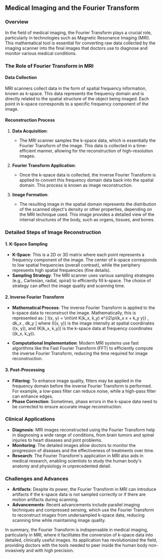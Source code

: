 ## Medical Imaging and the Fourier Transform

### Overview

In the field of medical imaging, the Fourier Transform plays a crucial role, particularly in technologies such as Magnetic Resonance Imaging (MRI). This mathematical tool is essential for converting raw data collected by the imaging scanner into the final images that doctors use to diagnose and monitor various medical conditions.

### The Role of Fourier Transform in MRI

#### Data Collection

MRI scanners collect data in the form of spatial frequency information, known as k-space. This data represents the frequency domain and is directly related to the spatial structure of the object being imaged. Each point in k-space corresponds to a specific frequency component of the image.

#### Reconstruction Process

1. **Data Acquisition**:
   - The MRI scanner samples the k-space data, which is essentially the Fourier Transform of the image. This data is collected in a time-efficient manner, allowing for the reconstruction of high-resolution images.

2. **Fourier Transform Application**:
   - Once the k-space data is collected, the inverse Fourier Transform is applied to convert this frequency domain data back into the spatial domain. This process is known as image reconstruction.

3. **Image Formation**:
   - The resulting image in the spatial domain represents the distribution of the scanned object's density or other properties, depending on the MRI technique used. This image provides a detailed view of the internal structures of the body, such as organs, tissues, and bones.

### Detailed Steps of Image Reconstruction

#### 1. **K-Space Sampling**

- **K-Space**: This is a 2D or 3D matrix where each point represents a frequency component of the image. The center of k-space corresponds to low spatial frequencies (overall contrast), while the periphery represents high spatial frequencies (fine details).
- **Sampling Strategy**: The MRI scanner uses various sampling strategies (e.g., Cartesian, radial, spiral) to efficiently fill k-space. The choice of strategy can affect the image quality and scanning time.

#### 2. **Inverse Fourier Transform**

- **Mathematical Process**: The inverse Fourier Transform is applied to the k-space data to reconstruct the image. Mathematically, this is represented as:
  \[
  I(x, y) = \int\int K(k_x, k_y) e^{i2\pi(k_x x + k_y y)} \, dk_x \, dk_y
  \]
  where \(I(x, y)\) is the image intensity at spatial coordinates \((x, y)\), and \(K(k_x, k_y)\) is the k-space data at frequency coordinates \((k_x, k_y)\).

- **Computational Implementation**: Modern MRI systems use fast algorithms like the Fast Fourier Transform (FFT) to efficiently compute the inverse Fourier Transform, reducing the time required for image reconstruction.

#### 3. **Post-Processing**

- **Filtering**: To enhance image quality, filters may be applied in the frequency domain before the inverse Fourier Transform is performed. For example, a low-pass filter can reduce noise, while a high-pass filter can enhance edges.
- **Phase Correction**: Sometimes, phase errors in the k-space data need to be corrected to ensure accurate image reconstruction.

### Clinical Applications

- **Diagnosis**: MRI images reconstructed using the Fourier Transform help in diagnosing a wide range of conditions, from brain tumors and spinal injuries to heart diseases and joint problems.
- **Monitoring**: The detailed images allow doctors to monitor the progression of diseases and the effectiveness of treatments over time.
- **Research**: The Fourier Transform's application in MRI also aids in medical research, enabling scientists to study the human body's anatomy and physiology in unprecedented detail.

### Challenges and Advances

- **Artifacts**: Despite its power, the Fourier Transform in MRI can introduce artifacts if the k-space data is not sampled correctly or if there are motion artifacts during scanning.
- **Advancements**: Recent advancements include parallel imaging techniques and compressed sensing, which use the Fourier Transform to reconstruct images from undersampled k-space data, reducing scanning time while maintaining image quality.

In summary, the Fourier Transform is indispensable in medical imaging, particularly in MRI, where it facilitates the conversion of k-space data into detailed, clinically useful images. Its application has revolutionized the field, providing doctors with the tools needed to peer inside the human body non-invasively and with high precision.